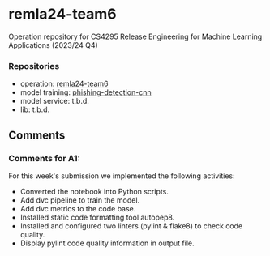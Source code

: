 # remla24-team6
Operation repository for CS4295 Release Engineering for Machine Learning Applications (2023/24 Q4)

### Repositories

- operation: [remla24-team6](https://github.com/Roodster/remla24-team6/)
- model training: [phishing-detection-cnn](https://github.com/aditwhorra42/phising_detection_cnn/tree/A1)
- model service: t.b.d.
- lib: t.b.d.

## Comments 

### Comments for A1:
For this week's submission we implemented the following activities:
- Converted the notebook into Python scripts.
- Add dvc pipeline to train the model.
- Add dvc metrics to the code base.
- Installed static code formatting tool autopep8.
- Installed and configured two linters (pylint & flake8) to check code quality.
- Display pylint code quality information in output file.
